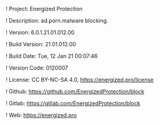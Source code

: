 ! Project: Energized Protection

! Description: ad.porn.malware blocking.

! Version: 6.0.1.21.01.012.00

! Build Version: 21.01.012.00

! Build Date: Tue, 12 Jan 21 00:07:46

! Version Code: 0120007

! License: CC BY-NC-SA 4.0, https://energized.pro/license

! Github: https://github.com/EnergizedProtection/block

! Gitlab: https://gitlab.com/EnergizedProtection/block


! Web: https://energized.pro
